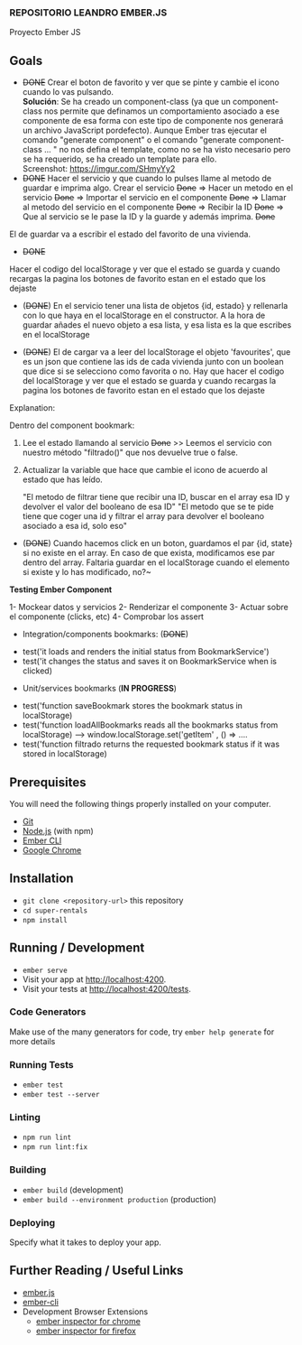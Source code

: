 ### REPOSITORIO LEANDRO EMBER.JS ###

Proyecto Ember JS 


## Goals
- ~~DONE~~ Crear el boton de favorito y ver que se pinte y cambie el icono cuando lo vas pulsando.
  <br /> 
  **Solución**: Se ha creado un component-class (ya que un component-class nos permite que definamos un comportamiento asociado a ese componente de esa forma
            con este tipo de componente nos generará un archivo JavaScript pordefecto). Aunque Ember tras ejecutar el comando "generate component" o el 
            comando "generate component-class ... " no nos defina el template, como no se ha visto necesario pero se ha requerido, se ha creado un template
            para ello.
            <br /> Screenshot: https://imgur.com/SHmyYy2
- ~~DONE~~ Hacer el servicio y que cuando lo pulses llame al metodo de guardar e imprima algo.
          Crear el servicio ~~Done~~ => Hacer un metodo en el servicio ~~Done~~ => Importar el servicio en el componente ~~Done~~ => Llamar al metodo del servicio en el componente ~~Done~~ =>  Recibir la ID ~~Done~~ => Que al servicio se le pase la ID y la guarde y además imprima. ~~Done~~

El de guardar va a escribir el estado del favorito de una vivienda.

- ~~DONE~~

Hacer el codigo del localStorage y ver que el estado se guarda y cuando recargas la pagina los botones de favorito estan en el estado que los dejaste
- (~~DONE~~) En el servicio tener una lista de objetos {id, estado} y rellenarla con lo que haya en el localStorage en el constructor. A la hora de guardar añades el nuevo objeto a esa lista, y esa lista es la que escribes en el localStorage

- (~~DONE~~) El de cargar va a leer del localStorage el objeto 'favourites', que es un json que contiene las ids de cada vivienda junto con un boolean que dice si se selecciono como favorita o no. Hay que hacer el codigo del localStorage y ver que el estado se guarda y cuando recargas la pagina los botones de favorito estan en el estado que los dejaste

Explanation:

Dentro del component bookmark:
1. Lee el estado llamando al servicio  ~~Done~~ >> Leemos el servicio con nuestro método "filtrado()" que nos devuelve true o false.
2. Actualizar la variable que hace que cambie el icono de acuerdo al estado que has leído.

      "El metodo de filtrar tiene que recibir una ID, buscar en el array esa ID y devolver el valor del booleano de esa ID"
      "El metodo que se te pide tiene que coger una id y filtrar el array para devolver el booleano asociado a esa id, solo eso"

- (~~DONE~~) Cuando hacemos click en un boton, guardamos el par {id, state} si no existe en el array. En caso de que exista, modificamos ese par dentro del array. Faltaria guardar en el localStorage cuando el elemento si existe y lo has modificado, no?~

**Testing Ember Component**

1- Mockear datos y servicios
2- Renderizar el componente
3- Actuar sobre el componente (clicks, etc)
4- Comprobar los assert

 * Integration/components bookmarks: (~~DONE~~)
- test('it loads and renders the initial status from BookmarkService')
- test('it changes the status and saves it on BookmarkService when is clicked)

 * Unit/services bookmarks (**IN PROGRESS**)
- test('function saveBookmark stores the bookmark status in localStorage)
- test('function loadAllBookmarks reads all the bookmarks status from localStorage) --> window.localStorage.set('getItem' , () => ....
- test('function filtrado returns the requested bookmark status if it was stored in localStorage) 

## Prerequisites

You will need the following things properly installed on your computer.

* [Git](https://git-scm.com/)
* [Node.js](https://nodejs.org/) (with npm)
* [Ember CLI](https://cli.emberjs.com/release/)
* [Google Chrome](https://google.com/chrome/)

## Installation

* `git clone <repository-url>` this repository
* `cd super-rentals`
* `npm install`

## Running / Development

* `ember serve`
* Visit your app at [http://localhost:4200](http://localhost:4200).
* Visit your tests at [http://localhost:4200/tests](http://localhost:4200/tests).

### Code Generators

Make use of the many generators for code, try `ember help generate` for more details

### Running Tests

* `ember test`
* `ember test --server`

### Linting

* `npm run lint`
* `npm run lint:fix`

### Building

* `ember build` (development)
* `ember build --environment production` (production)

### Deploying

Specify what it takes to deploy your app.

## Further Reading / Useful Links

* [ember.js](https://emberjs.com/)
* [ember-cli](https://cli.emberjs.com/release/)
* Development Browser Extensions
  * [ember inspector for chrome](https://chrome.google.com/webstore/detail/ember-inspector/bmdblncegkenkacieihfhpjfppoconhi)
  * [ember inspector for firefox](https://addons.mozilla.org/en-US/firefox/addon/ember-inspector/)
